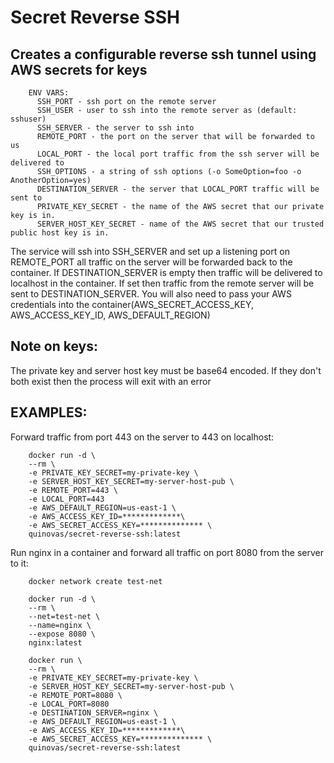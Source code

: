 # Secret Reverse SSH
## Creates a configurable reverse ssh tunnel using AWS secrets for keys

```
    ENV VARS:
      SSH_PORT - ssh port on the remote server
      SSH_USER - user to ssh into the remote server as (default: sshuser)
      SSH_SERVER - the server to ssh into
      REMOTE_PORT - the port on the server that will be forwarded to us
      LOCAL_PORT - the local port traffic from the ssh server will be delivered to
      SSH_OPTIONS - a string of ssh options (-o SomeOption=foo -o AnotherOption=yes)
      DESTINATION_SERVER - the server that LOCAL_PORT traffic will be sent to
      PRIVATE_KEY_SECRET - the name of the AWS secret that our private key is in.
      SERVER_HOST_KEY_SECRET - name of the AWS secret that our trusted public host key is in.
```

The service will ssh into SSH_SERVER and set up a listening port on REMOTE_PORT all traffic on the server will be forwarded
back to the container. If DESTINATION_SERVER is empty then traffic will be delivered to localhost in the container. If set
then traffic from the remote server will be sent to DESTINATION_SERVER. You will also need to pass your AWS credentials into
the container(AWS_SECRET_ACCESS_KEY, AWS_ACCESS_KEY_ID, AWS_DEFAULT_REGION)

## Note on keys:
The private key and server host key must be base64 encoded. If they don't both exist then the process will exit with an error

## EXAMPLES:
Forward traffic from port 443 on the server to 443 on localhost:
```
    docker run -d \
    --rm \
    -e PRIVATE_KEY_SECRET=my-private-key \
    -e SERVER_HOST_KEY_SECRET=my-server-host-pub \
    -e REMOTE_PORT=443 \
    -e LOCAL_PORT=443
    -e AWS_DEFAULT_REGION=us-east-1 \
    -e AWS_ACCESS_KEY_ID=*************\
    -e AWS_SECRET_ACCESS_KEY=************** \
    quinovas/secret-reverse-ssh:latest
```

Run nginx in a container and forward all traffic on port 8080 from the server to it:
```
    docker network create test-net

    docker run -d \
    --rm \
    --net=test-net \
    --name=nginx \
    --expose 8080 \
    nginx:latest

    docker run \
    --rm \
    -e PRIVATE_KEY_SECRET=my-private-key \
    -e SERVER_HOST_KEY_SECRET=my-server-host-pub \
    -e REMOTE_PORT=8080 \
    -e LOCAL_PORT=8080
    -e DESTINATION_SERVER=nginx \
    -e AWS_DEFAULT_REGION=us-east-1 \
    -e AWS_ACCESS_KEY_ID=*************\
    -e AWS_SECRET_ACCESS_KEY=************** \
    quinovas/secret-reverse-ssh:latest    
```
